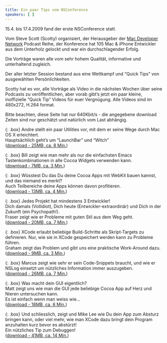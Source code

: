 ```yaml
--- 
title: Ein paar Tips vom NSConference
speakers: [ ]
---
```


15.4. bis 17.4.2009 fand der erste NSConference statt.

Vom Steve Scott (Scotty) organisiert, der Herausgeber der [Mac Developer
Network](http://macdevnet.com/) Podcast Reihe, der Konference hat 105 Mac & iPhone Entwickler aus
dem Unterholz gelockt und war ein durchschlagender Erfolg.

Die Vorträge waren alle vom sehr hohem Qualität, informative und unterhaltend zugleich.

Der aller letzter Session bestand aus eine Wettkampf und “Quick Tips” von ausgewählten
Persönlichkeiten.

Scotty hat es vor, alle Vorträge als Video in die nächsten Wochen über seine Podcasts zu
veröffentlichen, aber vorab gibt’s jetzt ein paar kleine, inoffizielle “Quick Tip” Videos für euer
Vergnügung. Alle Videos sind im 480x272, H.264 format.

Bitte beachten, diese Seite hat nur 640Kbit/s - die angegebene download Zeiten sind nur geschätzt
und natürlich vom Last abhängig.


{: .box}
Andre stellt ein paar Utilities vor, mit dem er seine Wege durch Mac OS X erleichtert.  
Hauptsächlich geht’s um “LaunchBar” und “Witch”  
([download - 25MB, ca. 8 Min.](tbd))

{: .box}
Bill zeigt wie man mehr als nur die einfachsten Emacs Tastenkombinationen in alle Cocoa Widgets verwenden kann.  
([download - 7MB, ca. 3 Min.](tbd))

{: .box}
Wüsstest Du das Du deine Cocoa Apps mit WebKit bauen kannst, und das niemand es merkt?  
Auch Teilbereiche deine Apps können davon profitieren.  
([download - 13MB, ca. 4 Min.](tbd))

{: .box}
Jedes Projekt hat mindestens 3 Entwickler!  
Dich damals (Vollidiot), Dich heute (Entwickler-extraordinär) und Dich in der Zukunft (ein Psychopath!).  
Fraser zeigt wie er Probleme mit guten Stil aus dem Weg geht.  
([download - 20MB, ca. 7 Min.](tbd))

{: .box}
XCode erlaubt beliebige Build-Schritte als Skript-Targets zu definieren. Nur, wie sie in XCode gespeichert werden kann zu Probleme führen.  
Graham zeigt das Problem und gibt uns eine praktische Work-Around dazu.  
([download - 9MB, ca. 3 Min.](tbd))

{: .box}
Marcus zeigt wie sehr er sein Code-Snippets braucht, und wie er NSLog einsetzt um nützliches Information immer auszugeben.  
([download - 26MB, ca. 7 Min.](tbd))

{: .box}
Was macht dein GUI eigentlich?  
Matt zeigt uns wie man die GUI jede beliebige Cocoa App auf Herz und Nieren untersuchen kann.  
Es ist einfach wenn man weiss wie...  
([download - 18MB, ca. 6 Min.](tbd))

{: .box}
Und schliesslich, zeigt und Mike Lee wie Du dein App zum Absturz bringen kann, oder viel mehr, wie man XCode dazu bringt dein Program anzuhalten kurz bevor es abstürzt!  
Ein nützliches Tip zum Debuggen!  
([download - 41MB, ca. 14 Min.](tbd))
